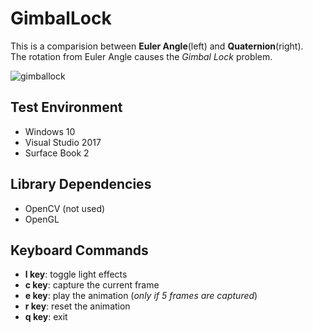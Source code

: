 # GimbalLock

This is a comparision between **Euler Angle**(left) and **Quaternion**(right).  
The rotation from Euler Angle causes the *Gimbal Lock* problem.



![gimballock](https://user-images.githubusercontent.com/17864157/62126482-b3da8c00-b30a-11e9-9c47-f4af3243555e.gif)




## Test Environment
  * Windows 10
  * Visual Studio 2017
  * Surface Book 2
  
## Library Dependencies
  * OpenCV (not used)
  * OpenGL

## Keyboard Commands
  * **l key**: toggle light effects
  * **c key**: capture the current frame
  * **e key**: play the animation (*only if 5 frames are captured*)
  * **r key**: reset the animation
  * **q key**: exit
